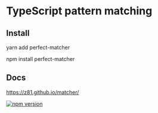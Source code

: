 # TypeScript pattern matching

## Install

yarn add perfect-matcher

npm install perfect-matcher

## Docs

https://z81.github.io/matcher/

[![npm version](https://badge.fury.io/js/perfect-matcher.svg)](https://badge.fury.io/js/perfect-matcher)
